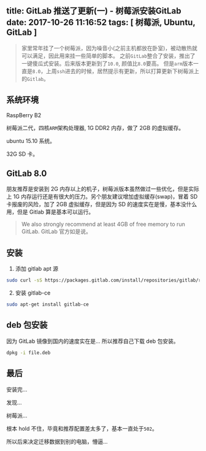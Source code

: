 title: GitLab 推送了更新(一) - 树莓派安装GitLab
date: 2017-10-26 11:16:52
tags: [ 树莓派, Ubuntu, GitLab ]
---

>家里常年挂了一个树莓派，因为噪音小(之前主机都放在卧室)，被动散热就可以满足，因此用来挂一些简单的脚本。
>之前`GitLab`整合了安装，推出了一键傻瓜式安装。后来版本更新到了`10.0`, 颜值比`8.0`要高。
>但是`arm`版本一直是`8.0`，上周`ssh`进去的时候，居然提示有更新，所以打算更新下树莓派上的`Gitlab`。


## 系统环境
RaspBerry B2

树莓派二代，四核`ARM`架构处理器, 1G DDR2 内存，做了 2GB 的虚拟缓存。

ubuntu 15.10 系统。

32G SD 卡。

## GitLab 8.0 

朋友推荐是安装到 2G 内存以上的机子，树莓派版本虽然做过一些优化，但是实际上 1G 内存运行还是有很大的压力。另个朋友建议增加虚拟缓存(swap)，冒着 SD 卡报废的风险，加了 2GB 虚拟缓存，但是因为 SD 的速度实在是慢，基本没什么用，但是 Gitlab 算是基本可以运行。
> We also strongly recommend at least 4GB of free memory to run GitLab.
> GitLab 官方如是说。

## 安装

1. 添加 gitlab apt 源

```bash
sudo curl -sS https://packages.gitlab.com/install/repositories/gitlab/raspberry-pi2/script.deb.sh | sudo bash
```
2. 安装 gitlab-ce

```bash
sudo apt-get install gitlab-ce
```

## deb 包安装

因为 GitLab 镜像到国内的速度实在是... 所以推荐自己下载 deb 包安装。

```bash
dpkg -i file.deb
```

## 最后

安装完...

发现...

树莓派...

根本 hold 不住，毕竟和推荐配置差太多了，基本一直处于`502`。

所以后来决定迁移数据到别的电脑，懵逼...
